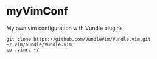 # myVimConf
My own vim configuration with Vundle plugins

```
git clone https://github.com/VundleVim/Vundle.vim.git ~/.vim/bundle/Vundle.vim
cp .vimrc ~/
```
